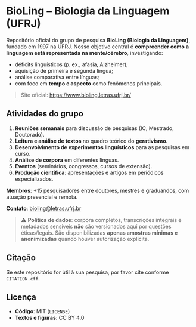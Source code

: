 # BioLing – Biologia da Linguagem (UFRJ)

Repositório oficial do grupo de pesquisa **BioLing (Biologia da Linguagem)**, fundado em 1997 na UFRJ. Nosso objetivo central é **compreender como a linguagem está representada na mente/cérebro**, investigando:

- déficits linguísticos (p. ex., afasia, Alzheimer);
- aquisição de primeira e segunda língua;
- análise comparativa entre línguas;
- com foco em **tempo e aspecto** como fenômenos principais.

> Site oficial: https://www.bioling.letras.ufrj.br/

## Atividades do grupo
1. **Reuniões semanais** para discussão de pesquisas (IC, Mestrado, Doutorado).  
2. **Leitura e análise de textos** no quadro teórico do **gerativismo**.  
3. **Desenvolvimento de experimentos linguísticos** para as pesquisas em curso.  
4. **Análise de corpora** em diferentes línguas.  
5. **Eventos** (seminários, congressos, cursos de extensão).  
6. **Produção científica**: apresentações e artigos em periódicos especializados.

**Membros**: +15 pesquisadores entre doutores, mestres e graduandos, com atuação presencial e remota.

**Contato**: bioling@letras.ufrj.br

> ⚠️ **Política de dados**: corpora completos, transcrições integrais e metadados sensíveis **não** são versionados aqui por questões éticas/legais. São disponibilizadas **apenas amostras mínimas e anonimizadas** quando houver autorização explícita.

## Citação
Se este repositório for útil à sua pesquisa, por favor cite conforme `CITATION.cff`.

## Licença
- **Código**: MIT (`LICENSE`)  
- **Textos e figuras**: CC BY 4.0 
